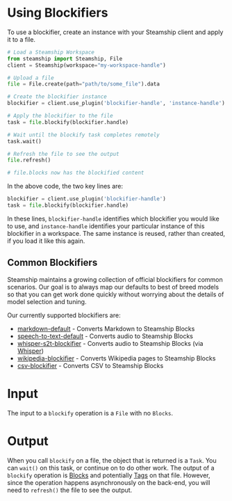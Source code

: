 # Using Blockifiers

To use a blockifier, create an instance with your Steamship client and apply it to a file.

```python
# Load a Steamship Workspace
from steamship import Steamship, File
client = Steamship(workspace="my-workspace-handle")

# Upload a file
file = File.create(path="path/to/some_file").data

# Create the blockifier instance
blockifier = client.use_plugin('blockifier-handle', 'instance-handle')

# Apply the blockifier to the file
task = file.blockify(blockifier.handle)

# Wait until the blockify task completes remotely
task.wait()

# Refresh the file to see the output
file.refresh()

# file.blocks now has the blockified content
```

In the above code, the two key lines are:

```python
blockifier = client.use_plugin('blockifier-handle')
task = file.blockify(blockifier.handle)
```

In these lines, `blockifier-handle` identifies which blockifier you would like to use, and
`instance-handle` identifies your particular instance of this blockifier in a workspace.
The same instance is reused, rather than created, if you load it like this again.

## Common Blockifiers

Steamship maintains a growing collection of official blockifiers for common scenarios.
Our goal is to always map our defaults to best of breed models so that you can get work done quickly without worrying
about the details of model selection and tuning.

Our currently supported blockifiers are:

* [markdown-default](https://www.steamship.com/plugins/markdown-blockifier-default) - Converts Markdown to Steamship Blocks
* [speech-to-text-default](https://www.steamship.com/plugins/s2t-blockifier-default) - Converts audio to Steamship Blocks
* [whisper-s2t-blockifier](https://www.steamship.com/plugins/whisper-s2t-blockifier) - Converts audio to Steamship Blocks (via [Whisper](https://openai.com/blog/whisper/))
* [wikipedia-blockifier](https://www.steamship.com/plugins/wikipedia-blockifier) - Converts Wikipedia pages to Steamship Blocks
* [csv-blockifier](https://www.steamship.com/plugins/csv-blockifier) - Converts CSV to Steamship Blocks

# Input

The input to a `blockify` operation is a `File` with no `Blocks`.

# Output

When you call `blockify` on a file, the object that is returned is a `Task`. You can `wait()` on
this task, or continue on to do other work.
The output of a `blockify` operation is [Blocks](../../../data/blocks.md#blocks) and potentially [Tags](../../../data/tags.md#tags) on that file. However, since the operation happens asynchronously on the back-end, you will
need to `refresh()` the file to see the output.
